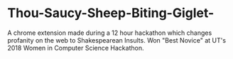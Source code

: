 # Thou-Saucy-Sheep-Biting-Giglet-
A chrome extension made during a 12 hour hackathon which changes profanity on the web to Shakespearean Insults. Won "Best Novice" at UT's 2018 Women in Computer Science Hackathon.
